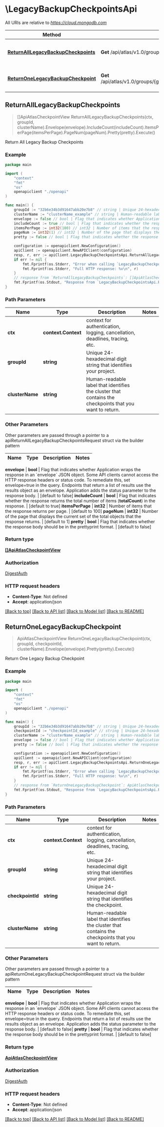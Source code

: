 # \LegacyBackupCheckpointsApi

All URIs are relative to *https://cloud.mongodb.com*

Method | HTTP request | Description
------------- | ------------- | -------------
[**ReturnAllLegacyBackupCheckpoints**](LegacyBackupCheckpointsApi.md#ReturnAllLegacyBackupCheckpoints) | **Get** /api/atlas/v1.0/groups/{groupId}/clusters/{clusterName}/backupCheckpoints | Return All Legacy Backup Checkpoints
[**ReturnOneLegacyBackupCheckpoint**](LegacyBackupCheckpointsApi.md#ReturnOneLegacyBackupCheckpoint) | **Get** /api/atlas/v1.0/groups/{groupId}/clusters/{clusterName}/backupCheckpoints/{checkpointId} | Return One Legacy Backup Checkpoint



## ReturnAllLegacyBackupCheckpoints

> []ApiAtlasCheckpointView ReturnAllLegacyBackupCheckpoints(ctx, groupId, clusterName).Envelope(envelope).IncludeCount(includeCount).ItemsPerPage(itemsPerPage).PageNum(pageNum).Pretty(pretty).Execute()

Return All Legacy Backup Checkpoints



### Example

```go
package main

import (
    "context"
    "fmt"
    "os"
    openapiclient "./openapi"
)

func main() {
    groupId := "32b6e34b3d91647abb20e7b8" // string | Unique 24-hexadecimal digit string that identifies your project.
    clusterName := "clusterName_example" // string | Human-readable label that identifies the cluster that contains the checkpoints that you want to return.
    envelope := false // bool | Flag that indicates whether Application wraps the response in an `envelope` JSON object. Some API clients cannot access the HTTP response headers or status code. To remediate this, set envelope=true in the query. Endpoints that return a list of results use the results object as an envelope. Application adds the status parameter to the response body. (optional) (default to false)
    includeCount := true // bool | Flag that indicates whether the response returns the total number of items (**totalCount**) in the response. (optional) (default to true)
    itemsPerPage := int32(100) // int32 | Number of items that the response returns per page. (optional) (default to 100)
    pageNum := int32(1) // int32 | Number of the page that displays the current set of the total objects that the response returns. (optional) (default to 1)
    pretty := false // bool | Flag that indicates whether the response body should be in the prettyprint format. (optional) (default to false)

    configuration := openapiclient.NewConfiguration()
    apiClient := openapiclient.NewAPIClient(configuration)
    resp, r, err := apiClient.LegacyBackupCheckpointsApi.ReturnAllLegacyBackupCheckpoints(context.Background(), groupId, clusterName).Envelope(envelope).IncludeCount(includeCount).ItemsPerPage(itemsPerPage).PageNum(pageNum).Pretty(pretty).Execute()
    if err != nil {
        fmt.Fprintf(os.Stderr, "Error when calling `LegacyBackupCheckpointsApi.ReturnAllLegacyBackupCheckpoints``: %v\n", err)
        fmt.Fprintf(os.Stderr, "Full HTTP response: %v\n", r)
    }
    // response from `ReturnAllLegacyBackupCheckpoints`: []ApiAtlasCheckpointView
    fmt.Fprintf(os.Stdout, "Response from `LegacyBackupCheckpointsApi.ReturnAllLegacyBackupCheckpoints`: %v\n", resp)
}
```

### Path Parameters


Name | Type | Description  | Notes
------------- | ------------- | ------------- | -------------
**ctx** | **context.Context** | context for authentication, logging, cancellation, deadlines, tracing, etc.
**groupId** | **string** | Unique 24-hexadecimal digit string that identifies your project. | 
**clusterName** | **string** | Human-readable label that identifies the cluster that contains the checkpoints that you want to return. | 

### Other Parameters

Other parameters are passed through a pointer to a apiReturnAllLegacyBackupCheckpointsRequest struct via the builder pattern


Name | Type | Description  | Notes
------------- | ------------- | ------------- | -------------


 **envelope** | **bool** | Flag that indicates whether Application wraps the response in an &#x60;envelope&#x60; JSON object. Some API clients cannot access the HTTP response headers or status code. To remediate this, set envelope&#x3D;true in the query. Endpoints that return a list of results use the results object as an envelope. Application adds the status parameter to the response body. | [default to false]
 **includeCount** | **bool** | Flag that indicates whether the response returns the total number of items (**totalCount**) in the response. | [default to true]
 **itemsPerPage** | **int32** | Number of items that the response returns per page. | [default to 100]
 **pageNum** | **int32** | Number of the page that displays the current set of the total objects that the response returns. | [default to 1]
 **pretty** | **bool** | Flag that indicates whether the response body should be in the prettyprint format. | [default to false]

### Return type

[**[]ApiAtlasCheckpointView**](ApiAtlasCheckpointView.md)

### Authorization

[DigestAuth](../README.md#DigestAuth)

### HTTP request headers

- **Content-Type**: Not defined
- **Accept**: application/json

[[Back to top]](#) [[Back to API list]](../README.md#documentation-for-api-endpoints)
[[Back to Model list]](../README.md#documentation-for-models)
[[Back to README]](../README.md)


## ReturnOneLegacyBackupCheckpoint

> ApiAtlasCheckpointView ReturnOneLegacyBackupCheckpoint(ctx, groupId, checkpointId, clusterName).Envelope(envelope).Pretty(pretty).Execute()

Return One Legacy Backup Checkpoint



### Example

```go
package main

import (
    "context"
    "fmt"
    "os"
    openapiclient "./openapi"
)

func main() {
    groupId := "32b6e34b3d91647abb20e7b8" // string | Unique 24-hexadecimal digit string that identifies your project.
    checkpointId := "checkpointId_example" // string | Unique 24-hexadecimal digit string that identifies the checkpoint.
    clusterName := "clusterName_example" // string | Human-readable label that identifies the cluster that contains the checkpoints that you want to return.
    envelope := false // bool | Flag that indicates whether Application wraps the response in an `envelope` JSON object. Some API clients cannot access the HTTP response headers or status code. To remediate this, set envelope=true in the query. Endpoints that return a list of results use the results object as an envelope. Application adds the status parameter to the response body. (optional) (default to false)
    pretty := false // bool | Flag that indicates whether the response body should be in the prettyprint format. (optional) (default to false)

    configuration := openapiclient.NewConfiguration()
    apiClient := openapiclient.NewAPIClient(configuration)
    resp, r, err := apiClient.LegacyBackupCheckpointsApi.ReturnOneLegacyBackupCheckpoint(context.Background(), groupId, checkpointId, clusterName).Envelope(envelope).Pretty(pretty).Execute()
    if err != nil {
        fmt.Fprintf(os.Stderr, "Error when calling `LegacyBackupCheckpointsApi.ReturnOneLegacyBackupCheckpoint``: %v\n", err)
        fmt.Fprintf(os.Stderr, "Full HTTP response: %v\n", r)
    }
    // response from `ReturnOneLegacyBackupCheckpoint`: ApiAtlasCheckpointView
    fmt.Fprintf(os.Stdout, "Response from `LegacyBackupCheckpointsApi.ReturnOneLegacyBackupCheckpoint`: %v\n", resp)
}
```

### Path Parameters


Name | Type | Description  | Notes
------------- | ------------- | ------------- | -------------
**ctx** | **context.Context** | context for authentication, logging, cancellation, deadlines, tracing, etc.
**groupId** | **string** | Unique 24-hexadecimal digit string that identifies your project. | 
**checkpointId** | **string** | Unique 24-hexadecimal digit string that identifies the checkpoint. | 
**clusterName** | **string** | Human-readable label that identifies the cluster that contains the checkpoints that you want to return. | 

### Other Parameters

Other parameters are passed through a pointer to a apiReturnOneLegacyBackupCheckpointRequest struct via the builder pattern


Name | Type | Description  | Notes
------------- | ------------- | ------------- | -------------



 **envelope** | **bool** | Flag that indicates whether Application wraps the response in an &#x60;envelope&#x60; JSON object. Some API clients cannot access the HTTP response headers or status code. To remediate this, set envelope&#x3D;true in the query. Endpoints that return a list of results use the results object as an envelope. Application adds the status parameter to the response body. | [default to false]
 **pretty** | **bool** | Flag that indicates whether the response body should be in the prettyprint format. | [default to false]

### Return type

[**ApiAtlasCheckpointView**](ApiAtlasCheckpointView.md)

### Authorization

[DigestAuth](../README.md#DigestAuth)

### HTTP request headers

- **Content-Type**: Not defined
- **Accept**: application/json

[[Back to top]](#) [[Back to API list]](../README.md#documentation-for-api-endpoints)
[[Back to Model list]](../README.md#documentation-for-models)
[[Back to README]](../README.md)

